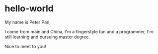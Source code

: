 # hello-world

My name is Peter Pan,

I come from mainland China, I'm a fingerstyle fan and a programmer, I'm still learning and pursuing master degree.

Nice to meet to you!
